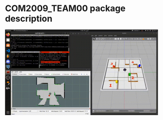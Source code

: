 # COM2009_TEAM00 package description

![](https://github.com/seifEddy/com2009_team00/blob/main/gifs/task4_1.gif)
